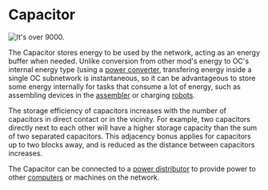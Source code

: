 # Capacitor

![It's over 9000.](oredict:oc:capacitor)

The Capacitor stores energy to be used by the network, acting as an energy buffer when needed. Unlike conversion from other mod's energy to OC's internal energy type (using a [power converter](powerConverter.md), transfering energy inside a single OC subnetwork is instantaneous, so it can be advantageous to store some energy internally for tasks that consume a lot of energy, such as assembling devices in the [assembler](assembler.md) or charging [robots](robot.md).

The storage efficiency of capacitors increases with the number of capacitors in direct contact or in the vicinity. For example, two capacitors directly next to each other will have a higher storage capacity than the sum of two separated capacitors. This adjacency bonus applies for capacitors up to two blocks away, and is reduced as the distance between capacitors increases.

The Capacitor can be connected to a [power distributor](powerDistributor.md) to provide power to other [computers](../general/computer.md) or machines on the network. 